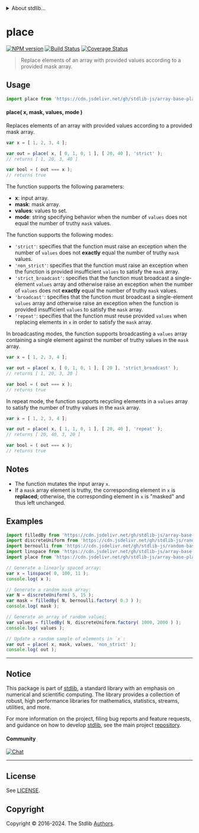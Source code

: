 <!--

@license Apache-2.0

Copyright (c) 2024 The Stdlib Authors.

Licensed under the Apache License, Version 2.0 (the "License");
you may not use this file except in compliance with the License.
You may obtain a copy of the License at

   http://www.apache.org/licenses/LICENSE-2.0

Unless required by applicable law or agreed to in writing, software
distributed under the License is distributed on an "AS IS" BASIS,
WITHOUT WARRANTIES OR CONDITIONS OF ANY KIND, either express or implied.
See the License for the specific language governing permissions and
limitations under the License.

-->


<details>
  <summary>
    About stdlib...
  </summary>
  <p>We believe in a future in which the web is a preferred environment for numerical computation. To help realize this future, we've built stdlib. stdlib is a standard library, with an emphasis on numerical and scientific computation, written in JavaScript (and C) for execution in browsers and in Node.js.</p>
  <p>The library is fully decomposable, being architected in such a way that you can swap out and mix and match APIs and functionality to cater to your exact preferences and use cases.</p>
  <p>When you use stdlib, you can be absolutely certain that you are using the most thorough, rigorous, well-written, studied, documented, tested, measured, and high-quality code out there.</p>
  <p>To join us in bringing numerical computing to the web, get started by checking us out on <a href="https://github.com/stdlib-js/stdlib">GitHub</a>, and please consider <a href="https://opencollective.com/stdlib">financially supporting stdlib</a>. We greatly appreciate your continued support!</p>
</details>

# place

[![NPM version][npm-image]][npm-url] [![Build Status][test-image]][test-url] [![Coverage Status][coverage-image]][coverage-url] <!-- [![dependencies][dependencies-image]][dependencies-url] -->

> Replace elements of an array with provided values according to a provided mask array.



<section class="usage">

## Usage

```javascript
import place from 'https://cdn.jsdelivr.net/gh/stdlib-js/array-base-place@deno/mod.js';
```

#### place( x, mask, values, mode )

Replaces elements of an array with provided values according to a provided mask array.

```javascript
var x = [ 1, 2, 3, 4 ];

var out = place( x, [ 0, 1, 0, 1 ], [ 20, 40 ], 'strict' );
// returns [ 1, 20, 3, 40 ]

var bool = ( out === x );
// returns true
```

The function supports the following parameters:

-   **x**: input array.
-   **mask**: mask array.
-   **values**: values to set.
-   **mode**: string specifying behavior when the number of `values` does not equal the number of truthy `mask` values.

The function supports the following modes:

-   `'strict'`: specifies that the function must raise an exception when the number of `values` does not **exactly** equal the number of truthy `mask` values.
-   `'non_strict'`: specifies that the function must raise an exception when the function is provided insufficient `values` to satisfy the `mask` array.
-   `'strict_broadcast'`: specifies that the function must broadcast a single-element `values` array and otherwise raise an exception when the number of `values` does not **exactly** equal the number of truthy `mask` values.
-   `'broadcast'`: specifies that the function must broadcast a single-element `values` array and otherwise raise an exception when the function is provided insufficient `values` to satisfy the `mask` array.
-   `'repeat'`: specifies that the function must reuse provided `values` when replacing elements in `x` in order to satisfy the `mask` array.

In broadcasting modes, the function supports broadcasting a `values` array containing a single element against the number of truthy values in the `mask` array.

```javascript
var x = [ 1, 2, 3, 4 ];

var out = place( x, [ 0, 1, 0, 1 ], [ 20 ], 'strict_broadcast' );
// returns [ 1, 20, 3, 20 ]

var bool = ( out === x );
// returns true
```

In repeat mode, the function supports recycling elements in a `values` array to satisfy the number of truthy values in the `mask` array.

```javascript
var x = [ 1, 2, 3, 4 ];

var out = place( x, [ 1, 1, 0, 1 ], [ 20, 40 ], 'repeat' );
// returns [ 20, 40, 3, 20 ]

var bool = ( out === x );
// returns true
```

</section>

<!-- /.usage -->

<section class="notes">

## Notes

-   The function mutates the input array `x`.
-   If a `mask` array element is truthy, the corresponding element in `x` is **replaced**; otherwise, the corresponding element in `x` is "masked" and thus left unchanged.

</section>

<!-- /.notes -->

<section class="examples">

## Examples

<!-- eslint no-undef: "error" -->

```javascript
import filledBy from 'https://cdn.jsdelivr.net/gh/stdlib-js/array-base-filled-by@deno/mod.js';
import discreteUniform from 'https://cdn.jsdelivr.net/gh/stdlib-js/random-base-discrete-uniform@deno/mod.js';
import bernoulli from 'https://cdn.jsdelivr.net/gh/stdlib-js/random-base-bernoulli@deno/mod.js';
import linspace from 'https://cdn.jsdelivr.net/gh/stdlib-js/array-base-linspace@deno/mod.js';
import place from 'https://cdn.jsdelivr.net/gh/stdlib-js/array-base-place@deno/mod.js';

// Generate a linearly spaced array:
var x = linspace( 0, 100, 11 );
console.log( x );

// Generate a random mask array:
var N = discreteUniform( 5, 15 );
var mask = filledBy( N, bernoulli.factory( 0.3 ) );
console.log( mask );

// Generate an array of random values:
var values = filledBy( N, discreteUniform.factory( 1000, 2000 ) );
console.log( values );

// Update a random sample of elements in `x`:
var out = place( x, mask, values, 'non_strict' );
console.log( out );
```

</section>

<!-- /.examples -->

<!-- Section for related `stdlib` packages. Do not manually edit this section, as it is automatically populated. -->

<section class="related">

</section>

<!-- /.related -->

<!-- Section for all links. Make sure to keep an empty line after the `section` element and another before the `/section` close. -->


<section class="main-repo" >

* * *

## Notice

This package is part of [stdlib][stdlib], a standard library with an emphasis on numerical and scientific computing. The library provides a collection of robust, high performance libraries for mathematics, statistics, streams, utilities, and more.

For more information on the project, filing bug reports and feature requests, and guidance on how to develop [stdlib][stdlib], see the main project [repository][stdlib].

#### Community

[![Chat][chat-image]][chat-url]

---

## License

See [LICENSE][stdlib-license].


## Copyright

Copyright &copy; 2016-2024. The Stdlib [Authors][stdlib-authors].

</section>

<!-- /.stdlib -->

<!-- Section for all links. Make sure to keep an empty line after the `section` element and another before the `/section` close. -->

<section class="links">

[npm-image]: http://img.shields.io/npm/v/@stdlib/array-base-place.svg
[npm-url]: https://npmjs.org/package/@stdlib/array-base-place

[test-image]: https://github.com/stdlib-js/array-base-place/actions/workflows/test.yml/badge.svg?branch=v0.1.0
[test-url]: https://github.com/stdlib-js/array-base-place/actions/workflows/test.yml?query=branch:v0.1.0

[coverage-image]: https://img.shields.io/codecov/c/github/stdlib-js/array-base-place/main.svg
[coverage-url]: https://codecov.io/github/stdlib-js/array-base-place?branch=main

<!--

[dependencies-image]: https://img.shields.io/david/stdlib-js/array-base-place.svg
[dependencies-url]: https://david-dm.org/stdlib-js/array-base-place/main

-->

[chat-image]: https://img.shields.io/gitter/room/stdlib-js/stdlib.svg
[chat-url]: https://app.gitter.im/#/room/#stdlib-js_stdlib:gitter.im

[stdlib]: https://github.com/stdlib-js/stdlib

[stdlib-authors]: https://github.com/stdlib-js/stdlib/graphs/contributors

[umd]: https://github.com/umdjs/umd
[es-module]: https://developer.mozilla.org/en-US/docs/Web/JavaScript/Guide/Modules

[deno-url]: https://github.com/stdlib-js/array-base-place/tree/deno
[deno-readme]: https://github.com/stdlib-js/array-base-place/blob/deno/README.md
[umd-url]: https://github.com/stdlib-js/array-base-place/tree/umd
[umd-readme]: https://github.com/stdlib-js/array-base-place/blob/umd/README.md
[esm-url]: https://github.com/stdlib-js/array-base-place/tree/esm
[esm-readme]: https://github.com/stdlib-js/array-base-place/blob/esm/README.md
[branches-url]: https://github.com/stdlib-js/array-base-place/blob/main/branches.md

[stdlib-license]: https://raw.githubusercontent.com/stdlib-js/array-base-place/main/LICENSE

</section>

<!-- /.links -->
